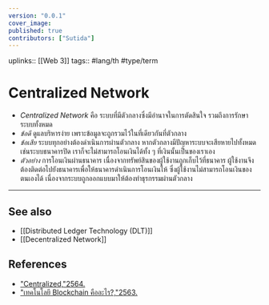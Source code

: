 ```yaml
---
version: "0.0.1"
cover_image:
published: true
contributors: ["Sutida"]
---
```

uplinks:: [[Web 3]]
tags:: #lang/th #type/term

# Centralized Network
- *Centralized Network* คือ ระบบที่มีตัวกลางซึ่งมีอำนาจในการตัดสินใจ รวมถึงการรักษาระบบทั้งหมด 
- *ข้อดี* ดูแลบริหารง่าย เพราะข้อมูลจะถูกรวมไว้ในที่เดียวกันที่ตัวกลาง
- *ข้อเสีย* ระบบทุกอย่างต้องดำเนินการผ่านตัวกลาง หากตัวกลางมีปัญหาระบบจะเสียหายไปทั้งหมด เช่นระบบธนาคารปิด เราก็จะไม่สามารถโอนเงินได้ทั้ง ๆ ที่เงินนั้นเป็นของเราเอง
- *ตัวอย่าง* การโอนเงินผ่านธนาคาร เนื่องจากทรัพย์สินของผู้ใช้งานถูกเก็บไว้ที่ธนาคาร ผู้ใช้งานจึงต้องติดต่อไปยังธนาคารเพื่อให้ธนาคารดำเนินการโอนเงินให้ ซึ่งผู้ใช้งานไม่สามารถโอนเงินของตนเองได้ เนื่องจากระบบถูกออกแบบมาให้ต้องทำธุรกรรมผ่านตัวกลาง
---
## See also
-   [[Distributed Ledger Technology (DLT)]]
-   [[Decentralized Network]]
## References
-  ["Centralized,"2564.](https://zipmex.com/th/glossary/centralized/)
-  ["เทคโนโลยี Blockchain คืออะไร?,"2563.](https://bitcoinaddict.org/2019/12/13/what-is-blockchain-technology/)
